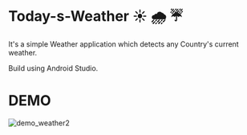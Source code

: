 # Today-s-Weather ☀️ 🌧️ ☔
It's a simple Weather application which detects any Country's current weather. 


Build using Android Studio.


# DEMO

![demo_weather2](https://user-images.githubusercontent.com/69251355/93645650-1d8f8b00-fa22-11ea-83ea-39a24d741562.gif)
